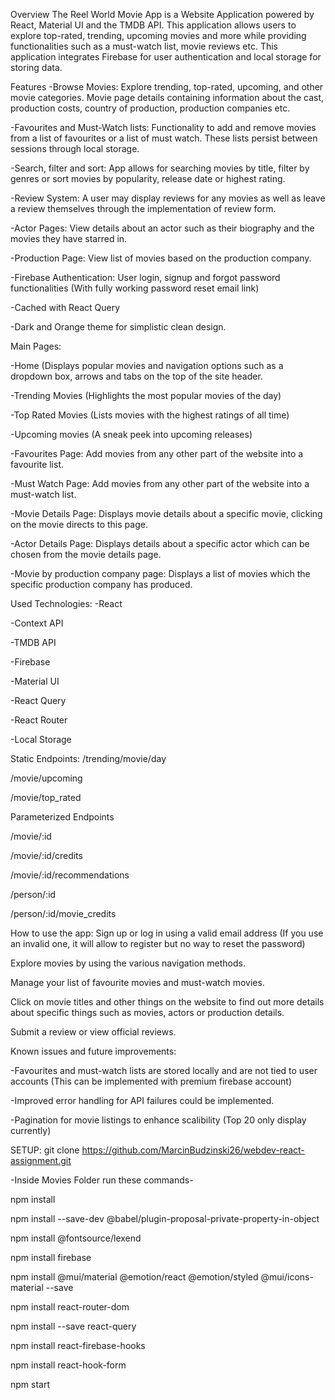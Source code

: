 Overview The Reel World Movie App is a Website Application powered by React, Material UI and the TMDB API. This application allows users to explore top-rated, trending, upcoming movies and more while providing functionalities such as a must-watch list, movie reviews etc. This application integrates Firebase for user authentication and local storage for storing data.

Features -Browse Movies: Explore trending, top-rated, upcoming, and other movie categories. Movie page details containing information about the cast, production costs, country of production, production companies etc.

-Favourites and Must-Watch lists: Functionality to add and remove movies from a list of favourites or a list of must watch. These lists persist between sessions through local storage.

-Search, filter and sort: App allows for searching movies by title, filter by genres or sort movies by popularity, release date or highest rating.

-Review System: A user may display reviews for any movies as well as leave a review themselves through the implementation of review form.

-Actor Pages: View details about an actor such as their biography and the movies they have starred in.

-Production Page: View list of movies based on the production company.

-Firebase Authentication: User login, signup and forgot password functionalities (With fully working password reset email link)

-Cached with React Query

-Dark and Orange theme for simplistic clean design.

Main Pages:

-Home (Displays popular movies and navigation options such as a dropdown box, arrows and tabs on the top of the site header.

-Trending Movies (Highlights the most popular movies of the day)

-Top Rated Movies (Lists movies with the highest ratings of all time)

-Upcoming movies (A sneak peek into upcoming releases)

-Favourites Page: Add movies from any other part of the website into a favourite list.

-Must Watch Page: Add movies from any other part of the website into a must-watch list.

-Movie Details Page: Displays movie details about a specific movie, clicking on the movie directs to this page.

-Actor Details Page: Displays details about a specific actor which can be chosen from the movie details page.

-Movie by production company page: Displays a list of movies which the specific production company has produced.

Used Technologies: -React

-Context API

-TMDB API

-Firebase

-Material UI

-React Query

-React Router

-Local Storage

Static Endpoints: /trending/movie/day

/movie/upcoming

/movie/top_rated

Parameterized Endpoints

/movie/:id

/movie/:id/credits

/movie/:id/recommendations

/person/:id

/person/:id/movie_credits

How to use the app: Sign up or log in using a valid email address (If you use an invalid one, it will allow to register but no way to reset the password)

Explore movies by using the various navigation methods.

Manage your list of favourite movies and must-watch movies.

Click on movie titles and other things on the website to find out more details about specific things such as movies, actors or production details.

Submit a review or view official reviews.

Known issues and future improvements:

-Favourites and must-watch lists are stored locally and are not tied to user accounts (This can be implemented with premium firebase account)

-Improved error handling for API failures could be implemented.

-Pagination for movie listings to enhance scalibility (Top 20 only display currently)

SETUP: git clone https://github.com/MarcinBudzinski26/webdev-react-assignment.git

-Inside Movies Folder run these commands-

npm install

npm install --save-dev @babel/plugin-proposal-private-property-in-object

npm install @fontsource/lexend

npm install firebase

npm install @mui/material @emotion/react @emotion/styled @mui/icons-material --save

npm install react-router-dom

npm install --save react-query

npm install react-firebase-hooks

npm install react-hook-form

npm start
